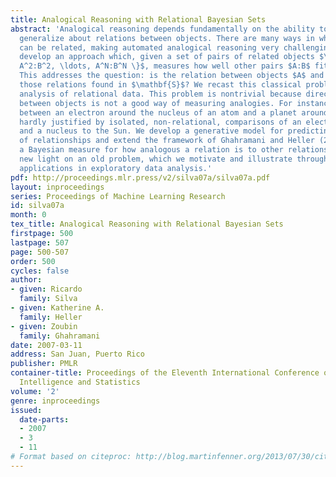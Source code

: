 ```yaml
---
title: Analogical Reasoning with Relational Bayesian Sets
abstract: 'Analogical reasoning depends fundamentally on the ability to learn and
  generalize about relations between objects. There are many ways in which objects
  can be related, making automated analogical reasoning very challenging. Here we
  develop an approach which, given a set of pairs of related objects $\mathbf{S} = \{A^1:B^1,
  A^2:B^2, \ldots, A^N:B^N \}$, measures how well other pairs $A:B$ fit in with the set $\mathbf{S}$.
  This addresses the question: is the relation between objects $A$ and $B$ analogous to
  those relations found in $\mathbf{S}$? We recast this classical problem as a problem of Bayesian
  analysis of relational data. This problem is nontrivial because direct similarity
  between objects is not a good way of measuring analogies. For instance, the analogy
  between an electron around the nucleus of an atom and a planet around the Sun is
  hardly justified by isolated, non-relational, comparisons of an electron to a planet,
  and a nucleus to the Sun. We develop a generative model for predicting the existence
  of relationships and extend the framework of Ghahramani and Heller (2005) to provide
  a Bayesian measure for how analogous a relation is to other relations. This sheds
  new light on an old problem, which we motivate and illustrate through practical
  applications in exploratory data analysis.'
pdf: http://proceedings.mlr.press/v2/silva07a/silva07a.pdf
layout: inproceedings
series: Proceedings of Machine Learning Research
id: silva07a
month: 0
tex_title: Analogical Reasoning with Relational Bayesian Sets
firstpage: 500
lastpage: 507
page: 500-507
order: 500
cycles: false
author:
- given: Ricardo
  family: Silva
- given: Katherine A.
  family: Heller
- given: Zoubin
  family: Ghahramani
date: 2007-03-11
address: San Juan, Puerto Rico
publisher: PMLR
container-title: Proceedings of the Eleventh International Conference on Artificial
  Intelligence and Statistics
volume: '2'
genre: inproceedings
issued:
  date-parts:
  - 2007
  - 3
  - 11
# Format based on citeproc: http://blog.martinfenner.org/2013/07/30/citeproc-yaml-for-bibliographies/
---
```

